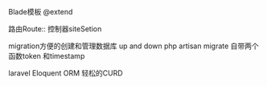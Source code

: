 Blade模板
@extend

路由Route::
控制器siteSetion

migration方便的创建和管理数据库
up and down
php artisan migrate
自带两个函数token
和timestamp

laravel Eloquent ORM
轻松的CURD
